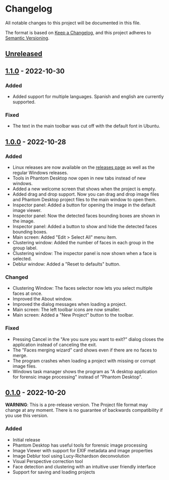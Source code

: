 # Changelog
All notable changes to this project will be documented in this file.

The format is based on [Keep a Changelog](https://keepachangelog.com/en/1.0.0/),
and this project adheres to [Semantic Versioning](https://semver.org/spec/v2.0.0.html).

## [Unreleased]

## [1.1.0] - 2022-10-30

### Added

- Added support for multiple languages. Spanish and english are currently supported.

### Fixed

- The text in the main toolbar was cut off with the default font in Ubuntu.

## [1.0.0] - 2022-10-28

### Added

- Linux releases are now available on the [releases page](https://github.com/jhm-ciberman/phantom-desktop/releases) as well as the regular Windows releases.
- Tools in Phantom Desktop now open in new tabs instead of new windows.
- Added a new welcome screen that shows when the project is empty.
- Added drag and drop support. Now you can drag and drop image files and Phantom Desktop project files to the main window to open them.
- Inspector panel: Added a button for opening the image in the default image viewer.
- Inspector panel: Now the detected faces bounding boxes are shown in the image.
- Inspector panel: Added a button to show and hide the detected faces bounding boxes.
- Main screen: Added "Edit > Select All" menu item.
- Clustering window: Added the number of faces in each group in the group label.
- Clustering window: The inspector panel is now shown when a face is selected.
- Deblur window: Added a "Reset to defaults" button.

### Changed

- Clustering Window: The faces selector now lets you select multiple faces at once.
- Improved the About window.
- Improved the dialog messages when loading a project.
- Main screen: The left toolbar icons are now smaller.
- Main screen: Added a "New Project" button to the toolbar.

### Fixed

- Pressing Cancel in the "Are you sure you want to exit?" dialog closes the application instead of canceling the exit.
- The "Faces merging wizard" card shows even if there are no faces to merge.
- The program crashes when loading a project with missing or corrupt image files.
- Windows task manager shows the program as "A desktop application for forensic image processing" instead of "Phantom Desktop".

## [0.1.0] - 2022-10-20

**WARNING**: This is a pre-release version. The Project file format may change 
at any moment. There is no guarantee of backwards compatibility if you use this
version.

### Added

- Initial release
- Phantom Desktop has useful tools for forensic image processing
- Image Viewer with support for EXIF metadata and image properties
- Image Deblur tool using Lucy-Richardson deconvolution
- Visual Perspective correction tool
- Face detection and clustering with an intuitive user friendly interface
- Support for saving and loading projects


[Unreleased]: https://github.com/jhm-ciberman/phantom-desktop/compare/v0.1.0...HEAD
[1.1.0]: https://github.com/jhm-ciberman/phantom-desktop/compare/v1.0.0...v1.1.0
[1.0.0]: https://github.com/jhm-ciberman/phantom-desktop/compare/v0.1.0...v1.0.0
[0.1.0]: https://github.com/jhm-ciberman/phantom-desktop/releases/tag/v0.1.0
